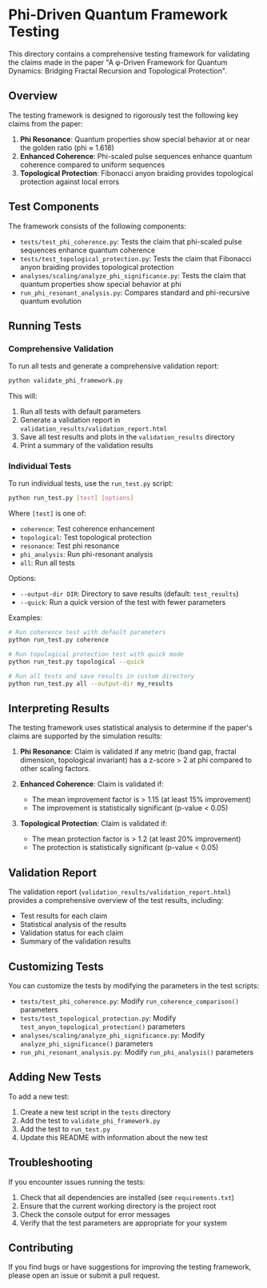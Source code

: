 # Phi-Driven Quantum Framework Testing

This directory contains a comprehensive testing framework for validating the claims made in the paper "A φ-Driven Framework for Quantum Dynamics: Bridging Fractal Recursion and Topological Protection".

## Overview

The testing framework is designed to rigorously test the following key claims from the paper:

1. **Phi Resonance**: Quantum properties show special behavior at or near the golden ratio (phi ≈ 1.618)
2. **Enhanced Coherence**: Phi-scaled pulse sequences enhance quantum coherence compared to uniform sequences
3. **Topological Protection**: Fibonacci anyon braiding provides topological protection against local errors

## Test Components

The framework consists of the following components:

- `tests/test_phi_coherence.py`: Tests the claim that phi-scaled pulse sequences enhance quantum coherence
- `tests/test_topological_protection.py`: Tests the claim that Fibonacci anyon braiding provides topological protection
- `analyses/scaling/analyze_phi_significance.py`: Tests the claim that quantum properties show special behavior at phi
- `run_phi_resonant_analysis.py`: Compares standard and phi-recursive quantum evolution

## Running Tests

### Comprehensive Validation

To run all tests and generate a comprehensive validation report:

```bash
python validate_phi_framework.py
```

This will:
1. Run all tests with default parameters
2. Generate a validation report in `validation_results/validation_report.html`
3. Save all test results and plots in the `validation_results` directory
4. Print a summary of the validation results

### Individual Tests

To run individual tests, use the `run_test.py` script:

```bash
python run_test.py [test] [options]
```

Where `[test]` is one of:
- `coherence`: Test coherence enhancement
- `topological`: Test topological protection
- `resonance`: Test phi resonance
- `phi_analysis`: Run phi-resonant analysis
- `all`: Run all tests

Options:
- `--output-dir DIR`: Directory to save results (default: `test_results`)
- `--quick`: Run a quick version of the test with fewer parameters

Examples:

```bash
# Run coherence test with default parameters
python run_test.py coherence

# Run topological protection test with quick mode
python run_test.py topological --quick

# Run all tests and save results in custom directory
python run_test.py all --output-dir my_results
```

## Interpreting Results

The testing framework uses statistical analysis to determine if the paper's claims are supported by the simulation results:

1. **Phi Resonance**: Claim is validated if any metric (band gap, fractal dimension, topological invariant) has a z-score > 2 at phi compared to other scaling factors.

2. **Enhanced Coherence**: Claim is validated if:
   - The mean improvement factor is > 1.15 (at least 15% improvement)
   - The improvement is statistically significant (p-value < 0.05)

3. **Topological Protection**: Claim is validated if:
   - The mean protection factor is > 1.2 (at least 20% improvement)
   - The protection is statistically significant (p-value < 0.05)

## Validation Report

The validation report (`validation_results/validation_report.html`) provides a comprehensive overview of the test results, including:

- Test results for each claim
- Statistical analysis of the results
- Validation status for each claim
- Summary of the validation results

## Customizing Tests

You can customize the tests by modifying the parameters in the test scripts:

- `tests/test_phi_coherence.py`: Modify `run_coherence_comparison()` parameters
- `tests/test_topological_protection.py`: Modify `test_anyon_topological_protection()` parameters
- `analyses/scaling/analyze_phi_significance.py`: Modify `analyze_phi_significance()` parameters
- `run_phi_resonant_analysis.py`: Modify `run_phi_analysis()` parameters

## Adding New Tests

To add a new test:

1. Create a new test script in the `tests` directory
2. Add the test to `validate_phi_framework.py`
3. Add the test to `run_test.py`
4. Update this README with information about the new test

## Troubleshooting

If you encounter issues running the tests:

1. Check that all dependencies are installed (see `requirements.txt`)
2. Ensure that the current working directory is the project root
3. Check the console output for error messages
4. Verify that the test parameters are appropriate for your system

## Contributing

If you find bugs or have suggestions for improving the testing framework, please open an issue or submit a pull request.
